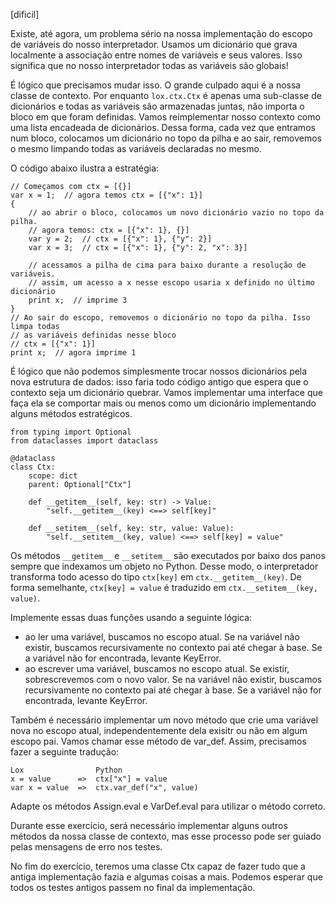 [dificil]

Existe, até agora, um problema sério na nossa implementação do escopo de
variáveis do nosso interpretador. Usamos um dicionário que grava localmente a
associação entre nomes de variáveis e seus valores. Isso significa que no nosso
interpretador todas as variáveis são globais!

É lógico que precisamos mudar isso. O grande culpado aqui é a nossa classe de
contexto. Por enquanto `lox.ctx.Ctx` é apenas uma sub-classe de dicionários e
todas as variáveis são armazenadas juntas, não importa o bloco em que foram
definidas. Vamos reimplementar nosso contexto como uma lista encadeada de
dicionários. Dessa forma, cada vez que entramos num bloco, colocamos um
dicionário no topo da pilha e ao sair, removemos o mesmo limpando todas as
variáveis declaradas no mesmo.

O código abaixo ilustra a estratégia:

```lox
// Começamos com ctx = [{}]
var x = 1;  // agora temos ctx = [{"x": 1}]
{
    // ao abrir o bloco, colocamos um novo dicionário vazio no topo da pilha.
    // agora temos: ctx = [{"x": 1}, {}]
    var y = 2;  // ctx = [{"x": 1}, {"y": 2}]
    var x = 3;  // ctx = [{"x": 1}, {"y": 2, "x": 3}]

    // acessamos a pilha de cima para baixo durante a resolução de variáveis.
    // assim, um acesso a x nesse escopo usaria x definido no último dicionário
    print x;  // imprime 3
}
// Ao sair do escopo, removemos o dicionário no topo da pilha. Isso limpa todas
// as variáveis definidas nesse bloco
// ctx = [{"x": 1}]
print x;  // agora imprime 1
```

É lógico que não podemos simplesmente trocar nossos dicionários pela nova
estrutura de dados: isso faria todo código antigo que espera que o contexto seja
um dicionário quebrar. Vamos implementar uma interface que faça ela se comportar
mais ou menos como um dicionário implementando alguns métodos estratégicos.

```
from typing import Optional
from dataclasses import dataclass

@dataclass
class Ctx:
    scope: dict
    parent: Optional["Ctx"] 

    def __getitem__(self, key: str) -> Value:
        "self.__getitem__(key) <==> self[key]"

    def __setitem__(self, key: str, value: Value):
        "self.__setitem__(key, value) <==> self[key] = value"
```

Os métodos `__getitem__` e `__setitem__` são executados por baixo dos panos
sempre que indexamos um objeto no Python. Desse modo, o interpretador transforma
todo acesso do tipo `ctx[key]` em `ctx.__getitem__(key)`. De forma semelhante,
`ctx[key] = value` é traduzido em `ctx.__setitem__(key, value)`.

Implemente essas duas funções usando a seguinte lógica:

* ao ler uma variável, buscamos no escopo atual. Se na variável não existir, 
  buscamos recursivamente no contexto pai até chegar à base. Se a variável não
  for encontrada, levante KeyError.
* ao escrever uma variável, buscamos no escopo atual. Se existir, sobrescrevemos
  com o novo valor. Se na variável não existir, buscamos recursivamente no
  contexto pai até chegar à base. Se a variável não for encontrada, levante
  KeyError.

Também é necessário implementar um novo método que crie uma variável nova no
escopo atual, independentemente dela exisitr ou não em algum escopo pai. Vamos
chamar esse método de var_def. Assim, precisamos fazer a seguinte tradução:

    Lox                Python
    x = value      =>  ctx["x"] = value
    var x = value  =>  ctx.var_def("x", value)

Adapte os métodos Assign.eval e VarDef.eval para utilizar o método correto.

Durante esse exercício, será necessário implementar alguns outros métodos da
nossa classe de contexto, mas esse processo pode ser guiado pelas mensagens de
erro nos testes.

No fim do exercício, teremos uma classe Ctx capaz de fazer tudo que a antiga
implementação fazia e algumas coisas a mais. Podemos esperar que todos os testes
antigos passem no final da implementação.
